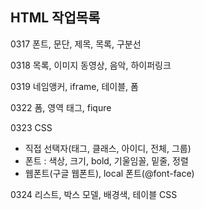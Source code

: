 <h2>HTML 작업목록</h2>
<p>0317 폰트, 문단, 제목, 목록, 구분선</p>
<p>0318 목록, 이미지 동영상, 음악, 하이퍼링크</p>
<p>0319 네임앵커, iframe, 테이블, 폼</p>
<p>0322 폼, 영역 태그, fiqure</p>
<p>0323 CSS
    <ul>
        <li>직접 선택자(태그, 클래스, 아이디, 전체, 그룹) </li>
        <li>폰트 : 색상, 크기, bold, 기울임꼴, 밑줄, 정렬</li>
        <li>웹폰트(구글 웹폰트), local 폰트(@font-face)</li>
    </ul>
</p>
<p>0324 리스트, 박스 모델, 배경색, 테이블 CSS</p>